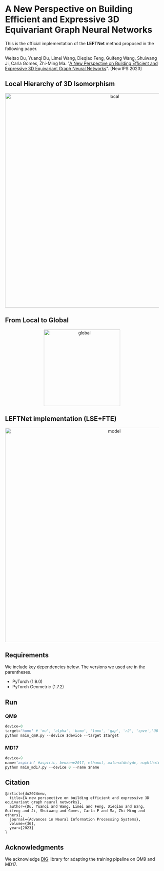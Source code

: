 # A New Perspective on Building Efficient and Expressive 3D Equivariant Graph Neural Networks

This is the official implementation of the **LEFTNet** method proposed in the following paper.

Weitao Du, Yuanqi Du, Limei Wang, Dieqiao Feng, Guifeng Wang, Shuiwang Ji, Carla Gomes, Zhi-Ming Ma. "[A New Perspective on Building Efficient and Expressive 3D Equivariant Graph Neural Networks](https://arxiv.org/abs/2304.04757)". [NeurIPS 2023]

## Local Hierarchy of 3D Isomorphism
<p align="center">
<img src="https://github.com/yuanqidu/LeftNet/blob/main/assets/local.png" width="700" class="center" alt="local"/>
    <br/>
</p>

## From Local to Global
<p align="center">
<img src="https://github.com/yuanqidu/LeftNet/blob/main/assets/global.png" width="250" class="center" alt="global"/>
    <br/>
</p>

## LEFTNet implementation (LSE+FTE)
<p align="center">
<img src="https://github.com/yuanqidu/LeftNet/blob/main/assets/model.png" width="700" class="center" alt="model"/>
    <br/>
</p>


## Requirements
We include key dependencies below. The versions we used are in the parentheses. 
* PyTorch (1.9.0)
* PyTorch Geometric (1.7.2)

## Run

### QM9
```python
device=0
target='homo' # 'mu', 'alpha', 'homo', 'lumo', 'gap', 'r2', 'zpve','U0', 'U', 'H', 'G', 'Cv'
python main_qm9.py --device $device --target $target
```
### MD17
```python
device=9
name='aspirin' #aspirin, benzene2017, ethanol, malonaldehyde, naphthalene, salicylic, toluene, uracil
python main_md17.py --device 0 --name $name
``` 


## Citation
```
@article{du2024new,
  title={A new perspective on building efficient and expressive 3D equivariant graph neural networks},
  author={Du, Yuanqi and Wang, Limei and Feng, Dieqiao and Wang, Guifeng and Ji, Shuiwang and Gomes, Carla P and Ma, Zhi-Ming and others},
  journal={Advances in Neural Information Processing Systems},
  volume={36},
  year={2023}
}
```

## Acknowledgments
We acknowledge [DIG](https://github.com/divelab/DIG) library for adapting the training pipeline on QM9 and MD17.
